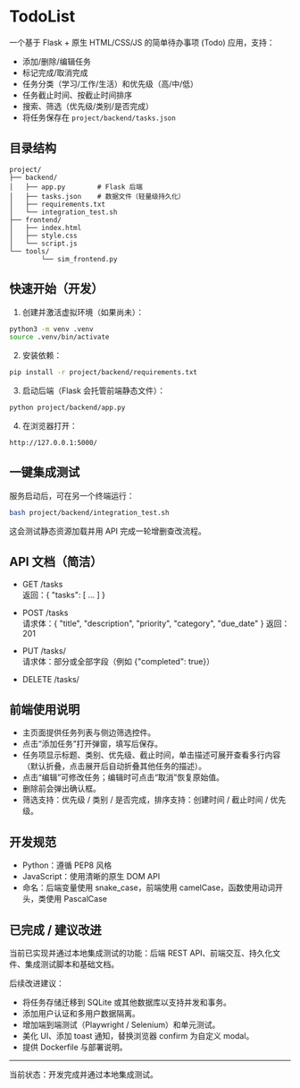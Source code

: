 # TodoList

一个基于 Flask + 原生 HTML/CSS/JS 的简单待办事项 (Todo) 应用，支持：

- 添加/删除/编辑任务
- 标记完成/取消完成
- 任务分类（学习/工作/生活）和优先级（高/中/低）
- 任务截止时间、按截止时间排序
- 搜索、筛选（优先级/类别/是否完成）
- 将任务保存在 `project/backend/tasks.json`

## 目录结构

```
project/
├── backend/
│   ├── app.py        # Flask 后端
│   ├── tasks.json    # 数据文件（轻量级持久化）
│   ├── requirements.txt
│   └── integration_test.sh
├── frontend/
│   ├── index.html
│   ├── style.css
│   └── script.js
└── tools/
		└── sim_frontend.py
```

## 快速开始（开发）

1. 创建并激活虚拟环境（如果尚未）：

```bash
python3 -m venv .venv
source .venv/bin/activate
```

2. 安装依赖：

```bash
pip install -r project/backend/requirements.txt
```

3. 启动后端（Flask 会托管前端静态文件）：

```bash
python project/backend/app.py
```

4. 在浏览器打开：

```
http://127.0.0.1:5000/
```

## 一键集成测试

服务启动后，可在另一个终端运行：

```bash
bash project/backend/integration_test.sh
```

这会测试静态资源加载并用 API 完成一轮增删查改流程。

## API 文档（简洁）

- GET /tasks  
	返回：{ "tasks": [ ... ] }

- POST /tasks  
	请求体：{ "title", "description", "priority", "category", "due_date" }
	返回：201

- PUT /tasks/<id>  
	请求体：部分或全部字段（例如 {"completed": true}）

- DELETE /tasks/<id>

## 前端使用说明

- 主页面提供任务列表与侧边筛选控件。
- 点击“添加任务”打开弹窗，填写后保存。
- 任务项显示标题、类别、优先级、截止时间，单击描述可展开查看多行内容（默认折叠，点击展开后自动折叠其他任务的描述）。
- 点击“编辑”可修改任务；编辑时可点击“取消”恢复原始值。
- 删除前会弹出确认框。
- 筛选支持：优先级 / 类别 / 是否完成，排序支持：创建时间 / 截止时间 / 优先级。

## 开发规范

- Python：遵循 PEP8 风格
- JavaScript：使用清晰的原生 DOM API
- 命名：后端变量使用 snake_case，前端使用 camelCase，函数使用动词开头，类使用 PascalCase

## 已完成 / 建议改进

当前已实现并通过本地集成测试的功能：后端 REST API、前端交互、持久化文件、集成测试脚本和基础文档。

后续改进建议：

- 将任务存储迁移到 SQLite 或其他数据库以支持并发和事务。
- 添加用户认证和多用户数据隔离。
- 增加端到端测试（Playwright / Selenium）和单元测试。
- 美化 UI、添加 toast 通知，替换浏览器 confirm 为自定义 modal。
- 提供 Dockerfile 与部署说明。

---

当前状态：开发完成并通过本地集成测试。
